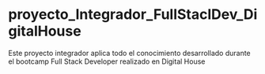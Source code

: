 # proyecto_Integrador_FullStaclDev_DigitalHouse
Este proyecto integrador aplica todo el conocimiento desarrollado durante el bootcamp Full Stack Developer realizado en Digital House
